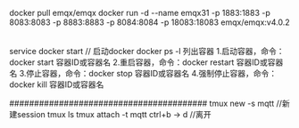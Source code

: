 
docker pull emqx/emqx
docker run -d --name emqx31 -p 1883:1883 -p 8083:8083 -p 8883:8883 -p 8084:8084 -p 18083:18083 emqx/emqx:v4.0.2


######

service docker start // 启动docker
docker ps -l 列出容器
1.启动容器，命令：docker start 容器ID或容器名
2.重启容器，命令：docker restart 容器ID或容器名
3.停止容器，命令：docker stop 容器ID或容器名
4.强制停止容器，命令：docker kill 容器ID或容器名

########################################
tmux new -s mqtt  //新建session
tmux ls
tmux attach -t mqtt 
ctrl+b -> d  //离开